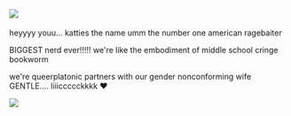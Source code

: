 ## ![](https://files.catbox.moe/kqp5qk.webp)
heyyyy youu... katties the name umm the number one american ragebaiter

BIGGEST nerd ever!!!!! we're like the embodiment of middle school cringe bookworm

we're queerplatonic partners with our gender nonconforming wife GENTLE.... liiiccccckkkk ❤️

![](https://files.catbox.moe/x3brfi.webp)
<!--
**kattiebattie/kattiebattie** is a ✨ _special_ ✨ repository because its `README.md` (this file) appears on your GitHub profile.

![](https://files.catbox.moe/2bhcky.webp)
-->
